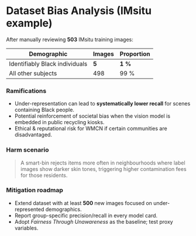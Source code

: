 # Dataset Bias Analysis (IMsitu example)

After manually reviewing **503** IMsitu training images:

| Demographic | Images | Proportion |
|-------------|--------|------------|
| Identifiably Black individuals | **5** | **1 %** |
| All other subjects              | 498  | 99 % |

### Ramifications
* Under-representation can lead to **systematically lower recall** for scenes containing Black people.  
* Potential reinforcement of societal bias when the vision model is embedded in public recycling kiosks.  
* Ethical & reputational risk for WMCN if certain communities are disadvantaged.

### Harm scenario
> A smart-bin rejects items more often in neighbourhoods where label images show darker skin tones, triggering higher contamination fees for those residents.

### Mitigation roadmap
* Extend dataset with at least **500** new images focused on under-represented demographics.  
* Report group-specific precision/recall in every model card.  
* Adopt *Fairness Through Unawareness* as the baseline; test proxy variables.


